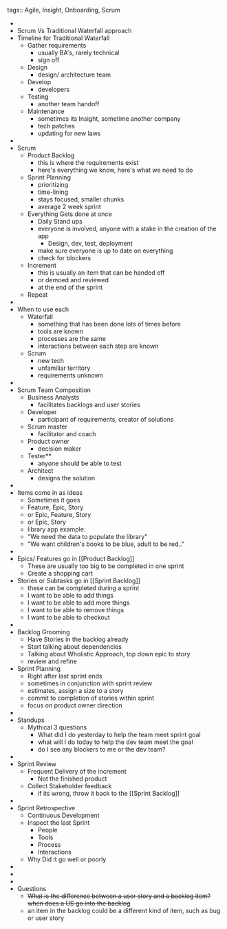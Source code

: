 tags:: Agile, Insight, Onboarding, Scrum

-
- Scrum Vs Traditional Waterfall approach
- Timeline for Traditional Waterfall
	- Gather requirements
		- usually BA's, rarely technical
		- sign off
	- Design
		- design/ architecture team
	- Develop
		- developers
	- Testing
		- another team handoff
	- Maintenance
		- sometimes its Insight, sometime another company
		- tech patches
		- updating for new laws
-
- Scrum
	- Product Backlog
		- this is where the requirements exist
		- here's everything we know, here's what we need to do
	- Sprint Planning
		- prioritizing
		- time-lining
		- stays focused, smaller chunks
		- average 2 week sprint
	- Everything Gets done at once
		- Daily Stand ups
		- everyone is involved, anyone with a stake in the creation of the app
			- Design, dev, test, deployment
		- make sure everyone is up to date on everything
		- check for blockers
	- Increment
		- this is usually an item that can be handed off
		- or demoed and reviewed
		- at the end of the sprint
	- Repeat
-
- When to use each
	- Waterfall
		- something that has been done lots of times before
		- tools are known
		- processes are the same
		- interactions between each step are known
	- Scrum
		- new tech
		- unfamiliar territory
		- requirements unknown
-
- Scrum Team Composition
	- Business Analysts
		- facilitates backlogs and user stories
	- Developer
		- participant of requirements, creator of solutions
	- Scrum master
		- facilitator and coach
	- Product owner
		- decision maker
	- Tester**
		- anyone should be able to test
	- Architect
		- designs the solution
-
- Items come in as ideas
	- Sometimes it goes
	- Feature, Epic, Story
	- or Epic, Feature, Story
	- or Epic, Story
	- library app example:
	- "We need the data to populate the library"
	- "We want children's books to be blue, adult to be red.."
-
- Epics/ Features go in [[Product Backlog]]
	- These are usually too big to be completed in one sprint
	- Create a shopping cart
- Stories or Subtasks go in [[Sprint Backlog]]
	- these can be completed during a sprint
	- I want to be able to add things
	- I want to be able to add more things
	- I want to be able to remove things
	- I want to be able to checkout
-
- Backlog Grooming
	- Have Stories in the backlog already
	- Start talking about dependencies
	- Talking about Wholistic Approach, top down epic to story
	- review and refine
- Sprint Planning
	- Right after last sprint ends
	- sometimes in conjunction with sprint review
	- estimates, assign a size to a story
	- commit to completion of stories within sprint
	- focus on product owner direction
-
- Standups
	- Mythical 3 questions
		- What did I do yesterday to help the team meet sprint goal
		- what will I do today to help the dev team meet the goal
		- do I see any blockers to me or the dev team?
-
- Sprint Review
	- Frequent Delivery of the increment
		- Not the finished product
	- Collect Stakeholder feedback
		- if its wrong, throw it back to the [[Sprint Backlog]]
-
- Sprint Retrospective
	- Continuous Development
	- Inspect the last Sprint
		- People
		- Tools
		- Process
		- Interactions
	- Why Did it go well or poorly
-
-
-
- Questions
	- ~~What is the difference between a user story and a backlog item? when does a US go into the backlog~~
	- an item in the backlog could be a different kind of item, such as bug or user story
